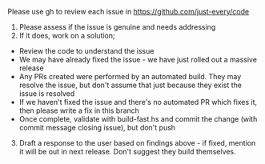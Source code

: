 Please use gh to review each issue in https://github.com/just-every/code

1. Please assess if the issue is genuine and needs addressing
2. If it does, work on a solution;
- Review the code to understand the issue
- We may have already fixed the issue - we have just rolled out a massive release
- Any PRs created were performed by an automated build. They may resolve the issue, but don't assume that just because they exist the issue is resolved
- If we haven't fixed the issue and there's no automated PR which fixes it, then please write a fix in this branch
- Once complete, validate with build-fast.hs and commit the change (with commit message closing issue), but don't push
3. Draft a response to the user based on findings above - if fixed, mention it will be out in next release. Don't suggest they build themselves.
